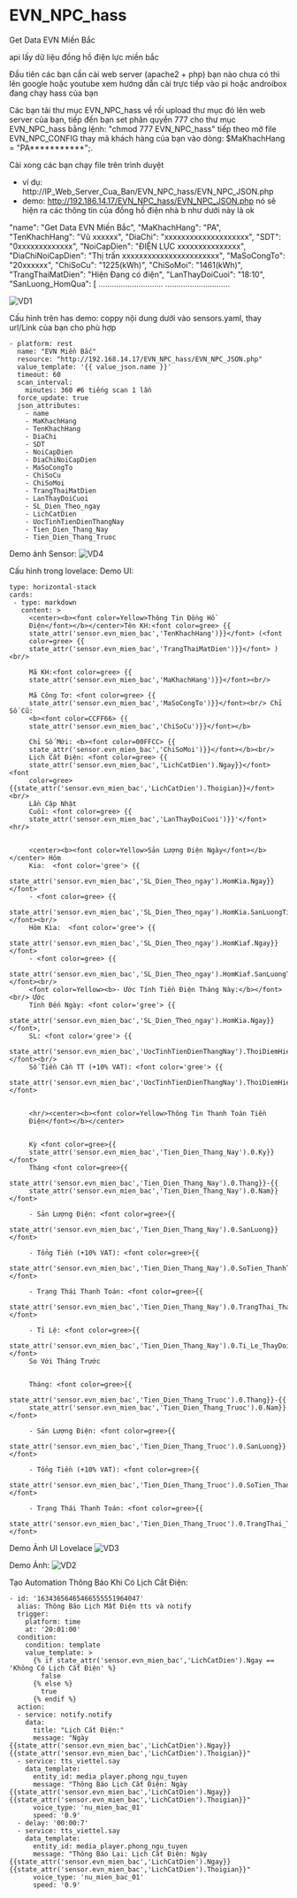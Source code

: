 # EVN_NPC_hass
Get Data EVN Miền Bắc

api lấy dữ liệu đồng hồ điện lực miền bắc

Đầu tiên các bạn cần cài web server (apache2 + php) bạn nào chưa có thì lên google hoặc youtube xem hướng dẫn cài trực tiếp vào pi hoặc androibox đang chạy hass của bạn

Các bạn tải thư mục EVN_NPC_hass về rồi upload thư mục đó lên web server của bạn,
tiếp đến bạn set phân quyền 777 cho thư mục EVN_NPC_hass bằng lệnh: "chmod 777 EVN_NPC_hass"
tiếp theo mở file EVN_NPC_CONFIG thay mã khách hàng của bạn vào dòng: $MaKhachHang = "PA***********";.



Cài xong các bạn chạy file trên trình duyệt 
  - ví dụ: http://IP_Web_Server_Cua_Ban/EVN_NPC_hass/EVN_NPC_JSON.php
  - demo: http://192.186.14.17/EVN_NPC_hass/EVN_NPC_JSON.php  nó sẽ hiện ra các thông tin của đồng hồ điện nhà b như dưới này là ok

      
  "name": "Get Data EVN Miền Bắc",
  "MaKhachHang": "PA",
  "TenKhachHang": "Vũ xxxxxx",
  "DiaChi": "xxxxxxxxxxxxxxxxxxxx",
  "SDT": "0xxxxxxxxxxxxx",
  "NoiCapDien": "ĐIỆN LỰC xxxxxxxxxxxxxxx",
  "DiaChiNoiCapDien": "Thị trấn xxxxxxxxxxxxxxxxxxxxxxx",
  "MaSoCongTo": "20xxxxxx",
  "ChiSoCu": "1225(kWh)",
  "ChiSoMoi": "1461(kWh)",
  "TrangThaiMatDien": "Hiện Đang có điện",
  "LanThayDoiCuoi": "18:10",
  "SanLuong_HomQua": [
  .............................
  .............................
  
  ![VD1](https://user-images.githubusercontent.com/27297851/136682598-45b43255-3526-4ad5-8715-5bbbba2c293d.png)

  
Cấu hình trên has demo: coppy nội dung dưới vào sensors.yaml, thay url/Link của bạn cho phù hợp

    - platform: rest  
      name: "EVN Miền Bắc"
      resource: "http://192.168.14.17/EVN_NPC_hass/EVN_NPC_JSON.php"
      value_template: '{{ value_json.name }}'
      timeout: 60
      scan_interval:
        minutes: 360 #6 tiếng scan 1 lần
      force_update: true
      json_attributes:
        - name
        - MaKhachHang
        - TenKhachHang
        - DiaChi
        - SDT
        - NoiCapDien
        - DiaChiNoiCapDien
        - MaSoCongTo
        - ChiSoCu
        - ChiSoMoi
        - TrangThaiMatDien
        - LanThayDoiCuoi
        - SL_Dien_Theo_ngay
        - LichCatDien
        - UocTinhTienDienThangNay
        - Tien_Dien_Thang_Nay
        - Tien_Dien_Thang_Truoc



Demo ảnh Sensor:
![VD4](https://user-images.githubusercontent.com/27297851/136682914-c72dbadf-f853-4180-a581-8d710ab53044.png)


Cấu hình trong lovelace:
Demo UI:

    type: horizontal-stack
    cards:
     - type: markdown
       content: >
         <center><b><font color=Yellow>Thông Tin Đồng Hồ
         Điện</font></b></center>Tên KH:<font color=gree> {{
         state_attr('sensor.evn_mien_bac','TenKhachHang')}}</font> (<font
         color=gree> {{
         state_attr('sensor.evn_mien_bac','TrangThaiMatDien')}}</font> ) <br/>

         Mã KH:<font color=gree> {{
         state_attr('sensor.evn_mien_bac','MaKhachHang')}}</font><br/>

         Mã Công Tơ: <font color=gree> {{
         state_attr('sensor.evn_mien_bac','MaSoCongTo')}}</font><br/> Chỉ Số Cũ:
         <b><font color=CCFF66> {{
         state_attr('sensor.evn_mien_bac','ChiSoCu')}}</font></b>

         Chỉ Số Mới: <b><font color=00FFCC> {{
         state_attr('sensor.evn_mien_bac','ChiSoMoi')}}</font></b><br/>
         Lịch Cắt Điện: <font color=gree> {{
         state_attr('sensor.evn_mien_bac','LichCatDien').Ngay}}</font> <font
         color=gree> {{state_attr('sensor.evn_mien_bac','LichCatDien').Thoigian}}</font><br/>
         Lần Cập Nhật
         Cuối: <font color=gree> {{
         state_attr('sensor.evn_mien_bac','LanThayDoiCuoi')}}'</font> <hr/>


         <center><b><font color=Yellow>Sản Lượng Điện Ngày</font></b></center> Hôm
         Kia:  <font color='gree'> {{
         state_attr('sensor.evn_mien_bac','SL_Dien_Theo_ngay').HomKia.Ngay}}</font>
         - <font color=gree> {{
         state_attr('sensor.evn_mien_bac','SL_Dien_Theo_ngay').HomKia.SanLuongTieuThu}}</font><br/>
         Hôm Kìa:  <font color='gree'> {{
         state_attr('sensor.evn_mien_bac','SL_Dien_Theo_ngay').HomKiaf.Ngay}}</font>
         - <font color=gree> {{
         state_attr('sensor.evn_mien_bac','SL_Dien_Theo_ngay').HomKiaf.SanLuongTieuThu}}</font><br/>
         <font color=Yellow><b>- Ước Tính Tiền Điện Tháng Này:</b></font><br/> Ước
         Tính Đến Ngày: <font color='gree'> {{
         state_attr('sensor.evn_mien_bac','SL_Dien_Theo_ngay').HomKia.Ngay}}</font>,
         SL: <font color='gree'> {{
         state_attr('sensor.evn_mien_bac','UocTinhTienDienThangNay').ThoiDiemHienTai.Dien_Nang_Tieu_Thu}}</font><br/>
         Số Tiền Cần TT (+10% VAT): <font color='gree'> {{
         state_attr('sensor.evn_mien_bac','UocTinhTienDienThangNay').ThoiDiemHienTai.Tong_Tien_Can_TT}}</font>


         <hr/><center><b><font color=Yellow>Thông Tin Thanh Toán Tiền
         Điện</font></b></center> 


         Kỳ <font color=gree>{{
         state_attr('sensor.evn_mien_bac','Tien_Dien_Thang_Nay').0.Ky}}</font>
         Tháng <font color=gree>{{
         state_attr('sensor.evn_mien_bac','Tien_Dien_Thang_Nay').0.Thang}}-{{
         state_attr('sensor.evn_mien_bac','Tien_Dien_Thang_Nay').0.Nam}}</font>

         - Sản Lượng Điện: <font color=gree>{{
         state_attr('sensor.evn_mien_bac','Tien_Dien_Thang_Nay').0.SanLuong}}</font>

         - Tổng Tiền (+10% VAT): <font color=gree>{{
         state_attr('sensor.evn_mien_bac','Tien_Dien_Thang_Nay').0.SoTien_ThanhToan}}</font> 

         - Trạng Thái Thanh Toán: <font color=gree>{{
         state_attr('sensor.evn_mien_bac','Tien_Dien_Thang_Nay').0.TrangThai_ThanhToan}}</font>

         - Tỉ Lệ: <font color=gree>{{
         state_attr('sensor.evn_mien_bac','Tien_Dien_Thang_Nay').0.Ti_Le_ThayDoi}}</font>
         So Với Tháng Trước


         Tháng: <font color=gree>{{
         state_attr('sensor.evn_mien_bac','Tien_Dien_Thang_Truoc').0.Thang}}-{{
         state_attr('sensor.evn_mien_bac','Tien_Dien_Thang_Truoc').0.Nam}}</font>

         - Sản Lượng Điện: <font color=gree>{{
         state_attr('sensor.evn_mien_bac','Tien_Dien_Thang_Truoc').0.SanLuong}}</font>

         - Tổng Tiền (+10% VAT): <font color=gree>{{
         state_attr('sensor.evn_mien_bac','Tien_Dien_Thang_Truoc').0.SoTien_ThanhToan}}</font>

         - Trạng Thái Thanh Toán: <font color=gree>{{
         state_attr('sensor.evn_mien_bac','Tien_Dien_Thang_Truoc').0.TrangThai_ThanhToan}}</font>
Demo Ảnh UI Lovelace 
![VD3](https://user-images.githubusercontent.com/27297851/136682868-072401d9-f88f-44fa-9bf4-97df7b79e6a5.png)


Demo Ảnh:
![VD2](https://user-images.githubusercontent.com/27297851/136682705-33a0e264-5f62-443a-85c0-3906f816dba7.png)

Tạo Automation Thông Báo Khi Có Lịch Cắt Điện:

    - id: '16343656465466555551964047'
      alias: Thông Báo Lịch Mất Điện tts và notify
      trigger:
        platform: time 
        at: '20:01:00'
      condition:
        condition: template
        value_template: >
          {% if state_attr('sensor.evn_mien_bac','LichCatDien').Ngay == 'Không Có Lịch Cắt Điện' %}
            false
          {% else %}
            true
          {% endif %}
      action:
      - service: notify.notify
        data:
          title: "Lịch Cắt Điện:"
          message: "Ngày {{state_attr('sensor.evn_mien_bac','LichCatDien').Ngay}} {{state_attr('sensor.evn_mien_bac','LichCatDien').Thoigian}}"
      - service: tts_viettel.say
        data_template:
          entity_id: media_player.phong_ngu_tuyen    
          message: "Thông Báo Lịch Cắt Điện: Ngày {{state_attr('sensor.evn_mien_bac','LichCatDien').Ngay}} {{state_attr('sensor.evn_mien_bac','LichCatDien').Thoigian}}"
          voice_type: 'nu_mien_bac_01'    
          speed: '0.9'
      - delay: '00:00:7'
      - service: tts_viettel.say
        data_template:
          entity_id: media_player.phong_ngu_tuyen    
          message: "Thông Báo Lại: Lịch Cắt Điện: Ngày {{state_attr('sensor.evn_mien_bac','LichCatDien').Ngay}} {{state_attr('sensor.evn_mien_bac','LichCatDien').Thoigian}}"
          voice_type: 'nu_mien_bac_01'    
          speed: '0.9'
